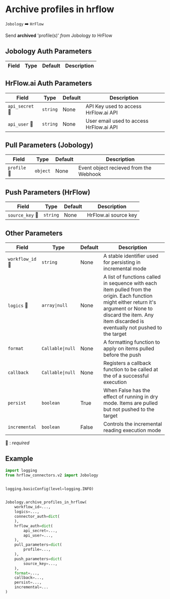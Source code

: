 # Archive profiles in hrflow
`Jobology` :arrow_right: `HrFlow`

Send **archived** 'profile(s)' _from_ Jobology _to_ HrFlow



## Jobology Auth Parameters

| Field | Type | Default | Description |
| ----- | ---- | ------- | ----------- |

## HrFlow.ai Auth Parameters

| Field | Type | Default | Description |
| ----- | ---- | ------- | ----------- |
| `api_secret` :red_circle: | `string` | None | API Key used to access HrFlow.ai API |
| `api_user` :red_circle: | `string` | None | User email used to access HrFlow.ai API |

## Pull Parameters (Jobology)

| Field | Type | Default | Description |
| ----- | ---- | ------- | ----------- |
| `profile` :red_circle: | `object` | None | Event object recieved from the Webhook |

## Push Parameters (HrFlow)

| Field | Type | Default | Description |
| ----- | ---- | ------- | ----------- |
| `source_key` :red_circle: | `string` | None | HrFlow.ai source key |

## Other Parameters

| Field | Type | Default | Description |
| ----- | ---- | ------- | ----------- |
| `workflow_id` :red_circle: | `string` | None | A stable identifier used for persisting in incremental mode |
| `logics` :red_circle: | `array\|null` | None | A list of functions called in sequence with each item pulled from the origin. Each function might either return it's argument or None to discard the item. Any item discarded is eventually not pushed to the target |
| `format`  | `Callable\|null` | None | A formatting function to apply on items pulled before the push |
| `callback`  | `Callable\|null` | None | Registers a callback function to be called at the of a successful execution |
| `persist`  | `boolean` | True | When False has the effect of running in dry mode. Items are pulled but not pushed to the target |
| `incremental`  | `boolean` | False | Controls the incremental reading execution mode |

:red_circle: : *required*

## Example

```python
import logging
from hrflow_connectors.v2 import Jobology


logging.basicConfig(level=logging.INFO)


Jobology.archive_profiles_in_hrflow(
    workflow_id=...,
    logics=...,
    connector_auth=dict(
    ),
    hrflow_auth=dict(
        api_secret=...,
        api_user=...,
    ),
    pull_parameters=dict(
        profile=...,
    ),
    push_parameters=dict(
        source_key=...,
    ),
    format=...,
    callback=...,
    persist=...,
    incremental=...
)
```